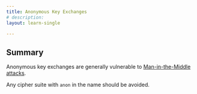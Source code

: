 ```yaml
---
title: Anonymous Key Exchanges
# description:
layout: learn-single

---
```


## Summary

Anonymous key exchanges are generally vulnerable to [Man-in-the-Middle attacks][MITM].

Any cipher suite with `anon` in the name should be avoided.

[MITM]: https://en.wikipedia.org/wiki/Man-in-the-middle_attack
